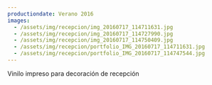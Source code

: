 ```yaml
---
productiondate: Verano 2016
images:
  - /assets/img/recepcion/img_20160717_114711631.jpg
  - /assets/img/recepcion/img_20160717_114727990.jpg
  - /assets/img/recepcion/img_20160717_114750409.jpg
  - /assets/img/recepcion/portfolio_IMG_20160717_114711631.jpg
  - /assets/img/recepcion/portfolio_IMG_20160717_114747544.jpg
---
```

Vinilo impreso para decoración de recepción
